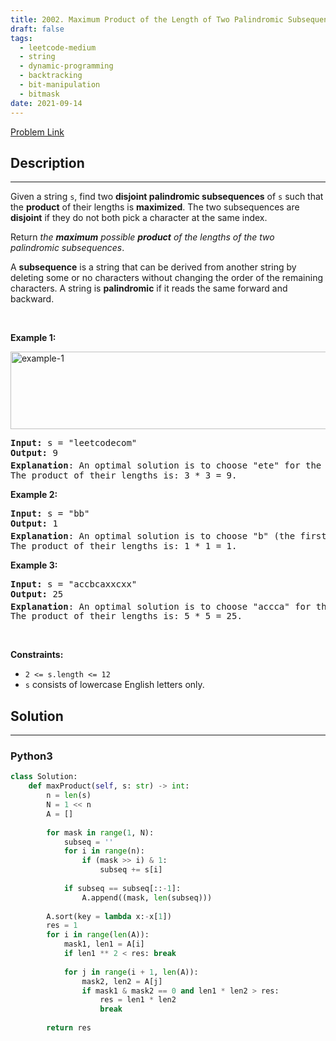 ```yaml
---
title: 2002. Maximum Product of the Length of Two Palindromic Subsequences
draft: false
tags: 
  - leetcode-medium
  - string
  - dynamic-programming
  - backtracking
  - bit-manipulation
  - bitmask
date: 2021-09-14
---
```


[Problem Link](https://leetcode.com/problems/maximum-product-of-the-length-of-two-palindromic-subsequences/)

## Description

---
<p>Given a string <code>s</code>, find two <strong>disjoint palindromic subsequences</strong> of <code>s</code> such that the <strong>product</strong> of their lengths is <strong>maximized</strong>. The two subsequences are <strong>disjoint</strong> if they do not both pick a character at the same index.</p>

<p>Return <em>the <strong>maximum</strong> possible <strong>product</strong> of the lengths of the two palindromic subsequences</em>.</p>

<p>A <strong>subsequence</strong> is a string that can be derived from another string by deleting some or no characters without changing the order of the remaining characters. A string is <strong>palindromic</strong> if it reads the same forward and backward.</p>

<p>&nbsp;</p>
<p><strong class="example">Example 1:</strong></p>
<img alt="example-1" src="https://assets.leetcode.com/uploads/2021/08/24/two-palindromic-subsequences.png" style="width: 550px; height: 124px;" />
<pre>
<strong>Input:</strong> s = &quot;leetcodecom&quot;
<strong>Output:</strong> 9
<strong>Explanation</strong>: An optimal solution is to choose &quot;ete&quot; for the 1<sup>st</sup> subsequence and &quot;cdc&quot; for the 2<sup>nd</sup> subsequence.
The product of their lengths is: 3 * 3 = 9.
</pre>

<p><strong class="example">Example 2:</strong></p>

<pre>
<strong>Input:</strong> s = &quot;bb&quot;
<strong>Output:</strong> 1
<strong>Explanation</strong>: An optimal solution is to choose &quot;b&quot; (the first character) for the 1<sup>st</sup> subsequence and &quot;b&quot; (the second character) for the 2<sup>nd</sup> subsequence.
The product of their lengths is: 1 * 1 = 1.
</pre>

<p><strong class="example">Example 3:</strong></p>

<pre>
<strong>Input:</strong> s = &quot;accbcaxxcxx&quot;
<strong>Output:</strong> 25
<strong>Explanation</strong>: An optimal solution is to choose &quot;accca&quot; for the 1<sup>st</sup> subsequence and &quot;xxcxx&quot; for the 2<sup>nd</sup> subsequence.
The product of their lengths is: 5 * 5 = 25.
</pre>

<p>&nbsp;</p>
<p><strong>Constraints:</strong></p>

<ul>
	<li><code>2 &lt;= s.length &lt;= 12</code></li>
	<li><code>s</code> consists of lowercase English letters only.</li>
</ul>


## Solution

---
### Python3
``` py title='maximum-product-of-the-length-of-two-palindromic-subsequences'
class Solution:
    def maxProduct(self, s: str) -> int:
        n = len(s)
        N = 1 << n
        A = []
        
        for mask in range(1, N):
            subseq = ''
            for i in range(n):
                if (mask >> i) & 1:
                    subseq += s[i]
            
            if subseq == subseq[::-1]:
                A.append((mask, len(subseq)))
        
        A.sort(key = lambda x:-x[1])
        res = 1
        for i in range(len(A)):
            mask1, len1 = A[i]
            if len1 ** 2 < res: break
            
            for j in range(i + 1, len(A)):
                mask2, len2 = A[j]
                if mask1 & mask2 == 0 and len1 * len2 > res:
                    res = len1 * len2
                    break
        
        return res
```


